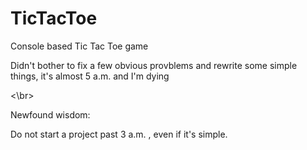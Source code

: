 # TicTacToe
Console based Tic Tac Toe game

Didn't bother to fix a few obvious provblems and rewrite some simple things, it's almost 5 a.m. and I'm dying

<\br>

Newfound wisdom:

Do not start a project past 3 a.m. , even if it's simple.

